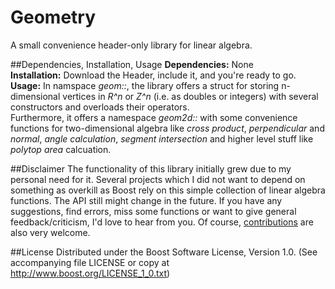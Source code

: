 # Geometry
A small convenience header-only library for linear algebra.

##Dependencies, Installation, Usage
**Dependencies:** None  
**Installation:** Download the Header, include it, and you're ready to go.  
**Usage:** In namspace *geom::*, the library offers a struct for storing n-dimensional vertices in *R^n* or *Z^n* (i.e. as doubles or integers) with several constructors and overloads their operators.  
Furthermore, it offers a namespace *geom2d::* with some convenience functions for two-dimensional algebra like *cross product*, *perpendicular* and *normal*, *angle calculation*, *segment intersection* and higher level stuff like *polytop area* calcuation.

##Disclaimer
The functionality of this library initially grew due to my personal need for it. Several projects which I did not want to depend on something as overkill as Boost rely on this simple collection of linear algebra functions. The API still might change in the future. If you have any suggestions, find errors, miss some functions or want to give general feedback/criticism, I'd love to hear from you. Of course, [contributions](https://github.com/CrikeeIP/Geometry/pulls) are also very welcome.

##License
Distributed under the Boost Software License, Version 1.0. (See accompanying file LICENSE or copy at http://www.boost.org/LICENSE_1_0.txt)
